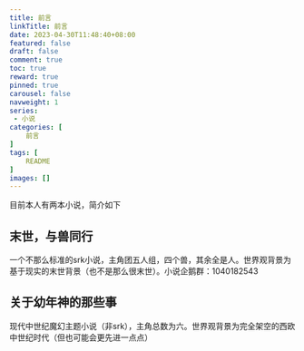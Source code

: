 ```yaml
---
title: 前言
linkTitle: 前言
date: 2023-04-30T11:48:40+08:00
featured: false
draft: false
comment: true
toc: true
reward: true
pinned: true
carousel: false
navweight: 1
series:
 - 小说
categories: [
    前言
]
tags: [
    README
]
images: []
---
```


目前本人有两本小说，简介如下

## 末世，与兽同行

一个不那么标准的srk小说，主角团五人组，四个兽，其余全是人。世界观背景为基于现实的末世背景（也不是那么很末世）。小说企鹅群：1040182543

## 关于幼年神的那些事

现代中世纪魔幻主题小说（非srk），主角总数为六。世界观背景为完全架空的西欧中世纪时代（但也可能会更先进一点点）
